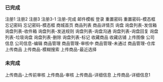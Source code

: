 ### 已完成
注册1
注册2
注册3
注册3-1
注册-完成
邮件模板
登录
重置密码
重置密码-模态框
忘记密码
忘记密码-模态框
商城首页
商品列表
商品详情页
询盘
询盘列表-发信箱
询盘列表-收件箱
询盘列表-发送规则
询盘列表-询盘沟通
询盘列表-询盘回复
询盘列表-垃圾询盘
询盘列表-删除
询盘列表-标记
收藏商品
收藏店铺
上传图像
公司信息
公司信息-编辑
商品管理
商品管理-审核中
商品管理-未通过
商品管理-仓库
上传商品
上传商品-模糊搜索
上传商品-最近选择

### 未完成
上传商品-上传前审核
上传商品-审核
上传商品-详细信息
上传商品-详细信息1